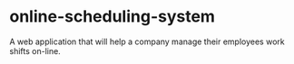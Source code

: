 online-scheduling-system
========================

A web application that will help a company manage their employees work shifts on-line.
